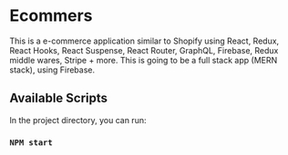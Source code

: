 # Ecommers

This is a e-commerce application similar to Shopify using React, Redux, React Hooks, React Suspense, React Router, GraphQL, Firebase, Redux middle wares, Stripe + more. This is going to be a full stack app (MERN stack), using Firebase.

## Available Scripts

In the project directory, you can run:

### `NPM start`
